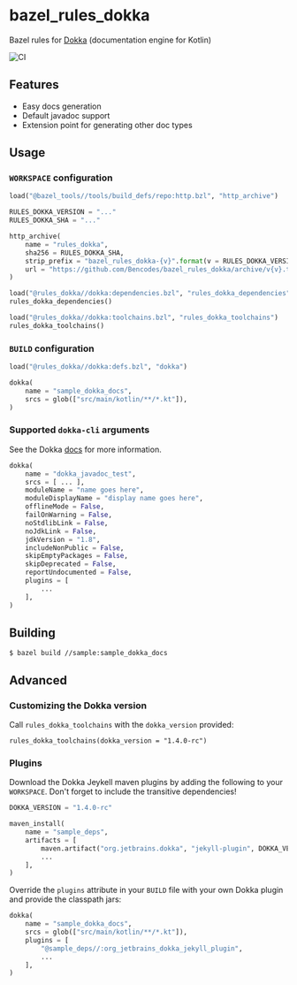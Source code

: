# bazel_rules_dokka

Bazel rules for [Dokka](https://github.com/Kotlin/dokka) (documentation engine for Kotlin)

![CI](https://github.com/Bencodes/bazel_rules_dokka/workflows/CI/badge.svg?branch=master)

## Features

- Easy docs generation
- Default javadoc support
- Extension point for generating other doc types

## Usage

### `WORKSPACE` configuration

```python
load("@bazel_tools//tools/build_defs/repo:http.bzl", "http_archive")

RULES_DOKKA_VERSION = "..."
RULES_DOKKA_SHA = "..."

http_archive(
    name = "rules_dokka",
    sha256 = RULES_DOKKA_SHA,
    strip_prefix = "bazel_rules_dokka-{v}".format(v = RULES_DOKKA_VERSION),
    url = "https://github.com/Bencodes/bazel_rules_dokka/archive/v{v}.tar.gz".format(v = RULES_DOKKA_VERSION),
)

load("@rules_dokka//dokka:dependencies.bzl", "rules_dokka_dependencies")
rules_dokka_dependencies()

load("@rules_dokka//dokka:toolchains.bzl", "rules_dokka_toolchains")
rules_dokka_toolchains()
```

### `BUILD` configuration

```python
load("@rules_dokka//dokka:defs.bzl", "dokka")

dokka(
    name = "sample_dokka_docs",
    srcs = glob(["src/main/kotlin/**/*.kt"]),
)
```

### Supported `dokka-cli` arguments

See the Dokka [docs](https://github.com/Kotlin/dokka#using-the-command-line) for more information.

```python
dokka(
    name = "dokka_javadoc_test",
    srcs = [ ... ],
    moduleName = "name goes here",
    moduleDisplayName = "display name goes here",
    offlineMode = False,
    failOnWarning = False,
    noStdlibLink = False,
    noJdkLink = False,
    jdkVersion = "1.8",
    includeNonPublic = False,
    skipEmptyPackages = False,
    skipDeprecated = False,
    reportUndocumented = False,
    plugins = [
        ...
    ],
)
```

## Building

`$ bazel build //sample:sample_dokka_docs`

## Advanced

### Customizing the Dokka version

Call `rules_dokka_toolchains` with the `dokka_version` provided:

```console
rules_dokka_toolchains(dokka_version = "1.4.0-rc")
```

### Plugins

Download the Dokka Jeykell maven plugins by adding the following to your `WORKSPACE`. Don't forget to include the transitive dependencies!

```python
DOKKA_VERSION = "1.4.0-rc"

maven_install(
    name = "sample_deps",
    artifacts = [
        maven.artifact("org.jetbrains.dokka", "jekyll-plugin", DOKKA_VERSION),
        ...
    ],
)
```

Override the `plugins` attribute in your `BUILD` file with your own Dokka plugin and provide the classpath jars:

```python
dokka(
    name = "sample_dokka_docs",
    srcs = glob(["src/main/kotlin/**/*.kt"]),
    plugins = [
        "@sample_deps//:org_jetbrains_dokka_jekyll_plugin",
        ...
    ],
)
```
